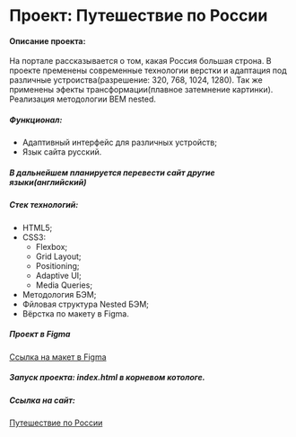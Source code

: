 # Проект: Путешествие по России

#### Описание проекта:
На портале рассказывается о том, какая Россия большая строна. В проекте пременены современные технологии верстки и адаптация под различные устроиства(разрешение: 320, 768, 1024, 1280). Так же применены эфекты трансформации(плавное затемнение картинки). Реализация методологии BEM nested. 

##### Функционал:

- Адаптивный интерфейс для различных устройств;
- Язык сайта русский.

##### В дальнейшем планируется перевести сайт другие языки(английский)

##### Стек технологий:
- HTML5;
- CSS3:
  - Flexbox;
  - Grid Layout;
  - Positioning;
  - Adaptive UI;
  - Media Queries;
- Методология БЭМ;
- Фйловая структура Nested БЭМ;
- Вёрстка по макету в Figma.

##### Проект в **Figma**

[Ссылка на макет в Figma](https://www.figma.com/file/5S2WSbEFL6awjVWJ0NWL8Q/Sprint-3_-Russia-_-desktop-mobile?node-id=28503%3A0)

##### Запуск проекта: index.html в корневом котологе.

##### Ссылка на сайт:

[Путешествие по России](https://sasmus12.github.io/russian-travel-bootcamp/)

